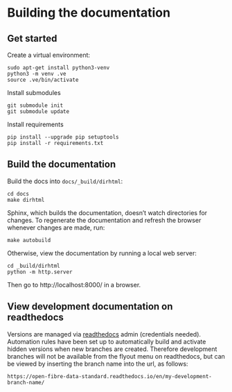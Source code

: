 # Building the documentation

## Get started
  
Create a virtual environment:

```
sudo apt-get install python3-venv
python3 -m venv .ve    
source .ve/bin/activate
```

Install submodules

```
git submodule init
git submodule update
```


Install requirements

```
pip install --upgrade pip setuptools
pip install -r requirements.txt
```

## Build the documentation

Build the docs into `docs/_build/dirhtml`:

```
cd docs
make dirhtml
```


Sphinx, which builds the documentation, doesn’t watch directories for changes. To regenerate the documentation and refresh the browser whenever changes are made, run:

```
make autobuild
```

Otherwise, view the documentation by running a local web server:

```
cd _build/dirhtml
python -m http.server
```

Then go to http://localhost:8000/ in a browser.

## View development documentation on readthedocs

Versions are managed via [readthedocs](https://readthedocs.org/) admin (credentials needed). Automation rules have been set up to automatically build and activate hidden versions when new branches are created. Therefore development branches will not be available from the flyout menu on readthedocs, but can be viewed by inserting the branch name into the url, as follows:

```
https://open-fibre-data-standard.readthedocs.io/en/my-development-branch-name/

```
